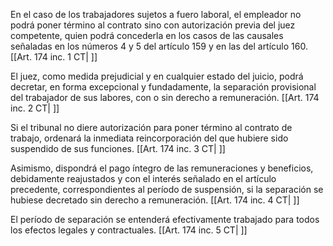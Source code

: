 En el caso de los trabajadores sujetos a fuero laboral, el empleador no podrá poner término al contrato sino con autorización previa del juez competente, quien podrá concederla en los casos de las causales señaladas en los números 4 y 5 del artículo 159 y en las del artículo 160. [[Art. 174 inc. 1 CT| ]]

El juez, como medida prejudicial y en cualquier estado del juicio, podrá decretar, en forma excepcional y fundadamente, la separación provisional del trabajador de sus labores, con o sin derecho a remuneración. [[Art. 174 inc. 2 CT| ]]

Si el tribunal no diere autorización para poner término al contrato de trabajo, ordenará la inmediata reincorporación del que hubiere sido suspendido de sus funciones. [[Art. 174 inc. 3 CT| ]]

Asimismo, dispondrá el pago íntegro de las remuneraciones y beneficios, debidamente reajustados y con el interés señalado en el artículo precedente, correspondientes al período de suspensión, si la separación se hubiese decretado sin derecho a remuneración. [[Art. 174 inc. 4 CT| ]]

El período de separación se entenderá efectivamente trabajado para todos los efectos legales y contractuales. [[Art. 174 inc. 5 CT| ]]